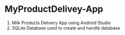 # MyProductDelivey-App
1) Milk Products Delivery App using Android Studio
2) SQLite Database used to create and handle database
